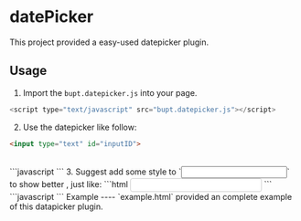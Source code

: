 # datePicker
This project provided a easy-used datepicker plugin.

Usage
-----
1. Import the `bupt.datepicker.js` into your page.<br>
```javascript
<script type="text/javascript" src="bupt.datepicker.js"></script>
```
2. Use the datepicker like follow:<br>
```html
<input type="text" id="inputID">
```
<br>
```javascript
  <script type="text/javascript">
		  datepicker.init('inputID');
  </script>
```
3. Suggest add some style to `<input>` to show better , just like:
```html
<input type="text" id="inputText" class="datepicker-input">
```
<br>
```javascript
 <style>
		.datepicker-input{
			border:1px solid #ccc;
			border-radius: 4px;
			padding: 5px;
			height: 24px;
			line-height: 24px;
			width:230px;
		}
	</style>
```
Example
----
`example.html` provided an complete example of this datapicker plugin.



